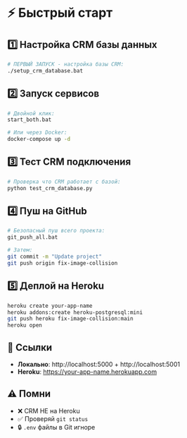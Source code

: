 # ⚡ Быстрый старт

## 1️⃣ Настройка CRM базы данных
```bash
# ПЕРВЫЙ ЗАПУСК - настройка базы CRM:
./setup_crm_database.bat
```

## 2️⃣ Запуск сервисов
```bash
# Двойной клик:
start_both.bat

# Или через Docker:
docker-compose up -d
```

## 3️⃣ Тест CRM подключения
```bash
# Проверка что CRM работает с базой:
python test_crm_database.py
```

## 4️⃣ Пуш на GitHub
```bash
# Безопасный пуш всего проекта:
git_push_all.bat

# Затем:
git commit -m "Update project"
git push origin fix-image-collision
```

## 5️⃣ Деплой на Heroku
```bash
heroku create your-app-name
heroku addons:create heroku-postgresql:mini
git push heroku fix-image-collision:main
heroku open
```

## 🔗 Ссылки
- **Локально**: http://localhost:5000 + http://localhost:5001
- **Heroku**: https://your-app-name.herokuapp.com

## ⚠️ Помни
- ❌ CRM НЕ на Heroku
- ✅ Проверяй `git status`
- 🔒 `.env` файлы в Git игноре 